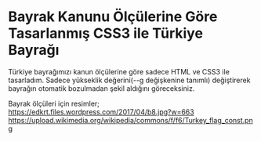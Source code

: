 # Bayrak Kanunu Ölçülerine Göre Tasarlanmış CSS3 ile Türkiye Bayrağı

Türkiye bayrağımızı kanun ölçülerine göre sadece HTML ve CSS3 ile tasarladım. 
Sadece yükseklik değerini(--g değişkenine tanımlı) değiştirerek bayrağın otomatik bozulmadan şekil aldığını göreceksiniz.

Bayrak ölçüleri için resimler;
https://edkrt.files.wordpress.com/2017/04/b8.jpg?w=663
https://upload.wikimedia.org/wikipedia/commons/f/f6/Turkey_flag_const.png
